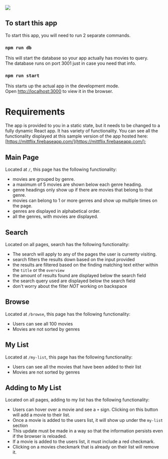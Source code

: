 ![](https://fontmeme.com/permalink/190707/fd4735271a0d997cbe19a04408c896fc.png)

## To start this app

To start this app, you will need to run 2 separate commands.

### `npm run db`

This will start the database so your app actually has movies to query.<br>
The database runs on port 3001 just in case you need that info.

### `npm run start`

This starts up the actual app in the development mode.<br>
Open [http://localhost:3000](http://localhost:3000) to view it in the browser.


# Requirements

The app is provided to you in a static state, but it needs to be changed to a fully dynamic React app. It has variety of functionality. You can see all the functionality displayed at this sample version of the app hosted here: [https://mittflix.firebaseapp.com/](https://mittflix.firebaseapp.com/);

## Main Page

Located at `/`, this page has the following functionality:

- movies are grouped by genre.
- a maximum of 5 movies are shown below each genre heading.
- genre headings only show up if there are movies that belong to that genre.
- movies can belong to 1 or more genres and show up multiple times on the page.
- genres are displayed in alphabetical order.
- all the genres, with movies are displayed.

## Search

Located on all pages, search has the following functionality:

- The search will apply to any of the pages the user is currenty visiting.
- search filters the results down based on the input provided
- the results are filtered based on the finding matching text either within the `title` or the `overview`
- the amount of results found are displayed below the search field
- the search query used are displayed below the search field
- don't worry about the filter *NOT* working on backspace

## Browse

Located at `/browse`, this page has the following functionality:

- Users can see all 100 movies
- Movies are not sorted by genres

## My List

Located at `/my-list`, this page has the following functionality:

- Users can see all the movies that have been added to their list
- Movies are not sorted by genres

## Adding to My List

Located on all pages, adding to my list has the following functionality:

- Users can hover over a movie and see a `+` sign. Clicking on this button will add a movie to their list.
- Once a movie is added to the users list, it will show up under the `my-list` section
- This update must be made in a way so that the information persists even if the browser is reloaded.
- If a movie is added to the users list, it must include a red checkmark.
- Clicking on a movies checkmark that is already on their list will remove it.